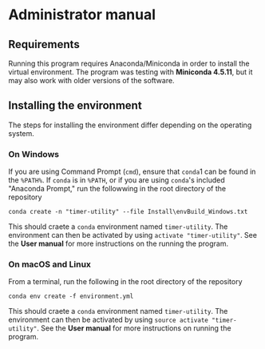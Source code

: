 # Administrator manual

## Requirements

Running this program requires Anaconda/Miniconda in order to install the virtual environment. The program was testing with **Miniconda 4.5.11**, but it may also work with older versions of the software.

## Installing the environment

The steps for installing the environment differ depending on the operating system.

### On Windows

If you are using Command Prompt (`cmd`), ensure that `conda`1 can be found in the `%PATH%`. If `conda` is in `%PATH`, or if you are using `conda`'s included "Anaconda Prompt," run the followwing in the root directory of the repository

	conda create -n "timer-utility" --file Install\envBuild_Windows.txt
	
This should craete a `conda` environment named `timer-utility`. The environment can then be activated by using `activate "timer-utility"`. See the **User manual** for more instructions on the running the program.

### On macOS and Linux

From a terminal, run the following in the root directory of the repository

	conda env create -f environment.yml
	
This should craete a `conda` environment named `timer-utility`. The environment can then be activated by using `source activate "timer-utility"`. See the **User manual** for more instructions on running the program.

	
